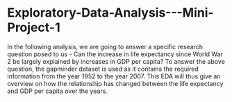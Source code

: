 # Exploratory-Data-Analysis---Mini-Project-1

In the following analysis, we are going to answer a specific research question posed to us - Can the increase
in life expectancy since World War 2 be largely explained by increases in GDP per capita?
To answer the above question, the gapminder dataset is used as it contains the required information from
the year 1952 to the year 2007. This EDA will thus give an overview on how the relationship has changed
between the life expectancy and GDP per capita over the years.

